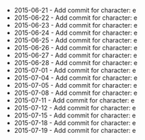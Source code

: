 - 2015-06-21 - Add commit for character: e
- 2015-06-22 - Add commit for character: e
- 2015-06-23 - Add commit for character: e
- 2015-06-24 - Add commit for character: e
- 2015-06-25 - Add commit for character: e
- 2015-06-26 - Add commit for character: e
- 2015-06-27 - Add commit for character: e
- 2015-06-28 - Add commit for character: e
- 2015-07-01 - Add commit for character: e
- 2015-07-04 - Add commit for character: e
- 2015-07-05 - Add commit for character: e
- 2015-07-08 - Add commit for character: e
- 2015-07-11 - Add commit for character: e
- 2015-07-12 - Add commit for character: e
- 2015-07-15 - Add commit for character: e
- 2015-07-18 - Add commit for character: e
- 2015-07-19 - Add commit for character: e
